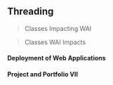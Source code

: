 ## Threading

> Classes Impacting WAI

> Classes WAI Impacts

#### Deployment of Web Applications


#### Project and Portfolio VII
